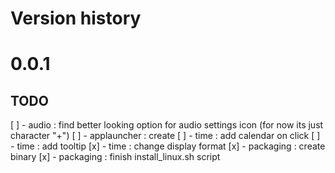 # Version history

# 0.0.1
## TODO
[ ] - audio : find better looking option for audio settings icon (for now its just character "+")
[ ] - applauncher : create
[ ] - time : add calendar on click
[ ] - time : add tooltip
[x] - time : change display format
[x] - packaging : create binary
[x] - packaging : finish install_linux.sh script